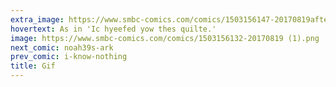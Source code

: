 ```yaml
---
extra_image: https://www.smbc-comics.com/comics/1503156147-20170819after (1).png
hovertext: As in 'Ic hyeefed yow thes quilte.'
image: https://www.smbc-comics.com/comics/1503156132-20170819 (1).png
next_comic: noah39s-ark
prev_comic: i-know-nothing
title: Gif
---
```


